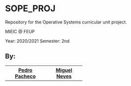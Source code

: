 # SOPE_PROJ

Repository for the Operative Systems curricular unit project.

MIEIC @ FEUP

Year: 2020/2021
Semester: 2nd

<h2>By:</h2>

<table style="width:50%;">
  <tr>
    <th><a href="https://github.com/p-paachecoo"><b>Pedro Pacheco</b></a></th>
    <th><a href="https://github.com/MiNeves00"><b>Miguel Neves</b></a></th>
  </tr>
</table>
